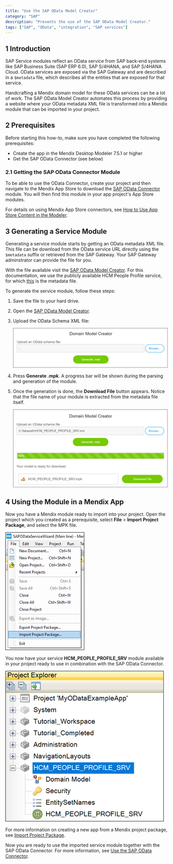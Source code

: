 ```yaml
---
title: "Use the SAP OData Model Creator"
category: "SAP"
description: "Presents the use of the SAP OData Model Creator."
tags: ["SAP", "OData", "integration", "SAP services"]
---
```


## 1 Introduction

SAP Service modules reflect an OData service from SAP back-end systems like SAP Business Suite (SAP ERP 6.0), SAP S/4HANA, and SAP S/4HANA Cloud. OData services are exposed via the SAP Gateway and are described in a `$metadata` file, which describes all the entities that are exposed for that service.

Handcrafting a Mendix domain model for these OData services can be a lot of work. The SAP OData Model Creator automates this process by providing a website where your OData metadata XML file is transformed into a Mendix module that can be imported in your project.

## 2 Prerequisites

Before starting this how-to, make sure you have completed the following prerequisites:

* Create the app in the Mendix Desktop Modeler 7.5.1 or higher
* Get the SAP OData Connector (see below)

### 2.1 Getting the SAP OData Connector Module

To be able to use the OData Connector, create your project and then navigate to the Mendix App Store to download the [SAP OData Connector](https://appstore.home.mendix.com/link/app/74525/Mendix/SAP-OData-Connector) module. You will then find this module in your app project's App Store modules.

For details on using Mendix App Store connectors, see [How to Use App Store Content in the Modeler](/community/app-store/use-app-store-content-in-the-modeler).

## 3 Generating a Service Module

Generating a service module starts by getting an OData metadata XML file. This file can be download from the OData service URL directly using the `$metadata` suffix or retrieved from the SAP Gateway. Your SAP Gateway adminstrator can provide the file for you.

With the file available visit the [SAP OData Model Creator](https://sapodatamodelcreator.mendixcloud.com/). For this documentation, we use the publicly available HCM People Profile service, for which [this](https://www.sapfioritrial.com/sap/opu/odata/sap/HCM_PEOPLE_PROFILE_SRV/$metadata) is the metadata file.

To generate the service module, follow these steps:

1. Save the file to your hard drive.
2. Open the [SAP OData Model Creator](https://sapodatamodelcreator.mendixcloud.com/).
3.  Upload the OData Schema XML file:

    ![](attachments/use-sap-odata-model-creator/upload_metadata.png)

4. Press **Generate .mpk**. A progress bar will be shown during the parsing and generation of the module.
5.  Once the generation is done, the **Download File** button appears. Notice that the file name of your module is extracted from the metadata file itself.

    ![](attachments/use-sap-odata-model-creator/download_metadata.png)

## 4 Using the Module in a Mendix App

Now you have a Mendix module ready to import into your project. Open the project which you created as a prerequisite, select **File** > **Import Project Package**, and select the MPK file.

![](attachments/use-sap-odata-model-creator/import_into_model.png)

You now have your service **HCM\_PEOPLE\_PROFILE\_SRV** module available in your project ready to use in combination with the SAP OData Connector.

![](attachments/use-sap-odata-model-creator/project_explorer.png)

For more information on creating a new app from a Mendix project package, see [Import Project Package](/refguide/import-project-package-dialog).

Now you are ready to use the imported service module together with the SAP OData Connector. For more information, see [Use the SAP OData Connector](/howto/sap/use-sap-odata-connector).
